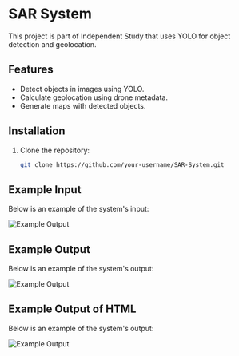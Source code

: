 # SAR System

This project is part of Independent Study that uses YOLO for object detection and geolocation.

## Features
- Detect objects in images using YOLO.
- Calculate geolocation using drone metadata.
- Generate maps with detected objects.

## Installation
1. Clone the repository:
   ```bash
   git clone https://github.com/your-username/SAR-System.git

## Example Input

Below is an example of the system's input:

![Example Output](test_image.JPG)

## Example Output

Below is an example of the system's output:

![Example Output](output_image.jpg)

## Example Output of HTML

Below is an example of the system's output:

![Example Output](html_example.jpg)

